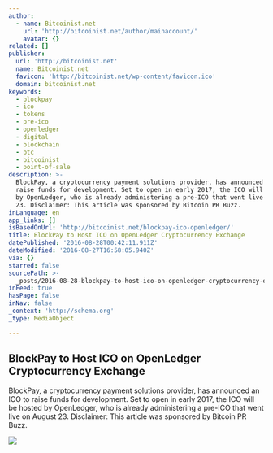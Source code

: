 ```yaml
---
author:
  - name: Bitcoinist.net
    url: 'http://bitcoinist.net/author/mainaccount/'
    avatar: {}
related: []
publisher:
  url: 'http://bitcoinist.net'
  name: Bitcoinist.net
  favicon: 'http://bitcoinist.net/wp-content/favicon.ico'
  domain: bitcoinist.net
keywords:
  - blockpay
  - ico
  - tokens
  - pre-ico
  - openledger
  - digital
  - blockchain
  - btc
  - bitcoinist
  - point-of-sale
description: >-
  BlockPay, a cryptocurrency payment solutions provider, has announced an ICO to
  raise funds for development. Set to open in early 2017, the ICO will be hosted
  by OpenLedger, who is already administering a pre-ICO that went live on August
  23. Disclaimer: This article was sponsored by Bitcoin PR Buzz.
inLanguage: en
app_links: []
isBasedOnUrl: 'http://bitcoinist.net/blockpay-ico-openledger/'
title: BlockPay to Host ICO on OpenLedger Cryptocurrency Exchange
datePublished: '2016-08-28T00:42:11.911Z'
dateModified: '2016-08-27T16:58:05.940Z'
via: {}
starred: false
sourcePath: >-
  _posts/2016-08-28-blockpay-to-host-ico-on-openledger-cryptocurrency-exchange.md
inFeed: true
hasPage: false
inNav: false
_context: 'http://schema.org'
_type: MediaObject

---
```

<article style=""><h1>BlockPay to Host ICO on OpenLedger Cryptocurrency Exchange</h1><p>BlockPay, a cryptocurrency payment solutions provider, has announced an ICO to raise funds for development. Set to open in early 2017, the ICO will be hosted by OpenLedger, who is already administering a pre-ICO that went live on August 23. Disclaimer: This article was sponsored by Bitcoin PR Buzz.</p><img src="http://bitcoinist.net/wp-content/uploads/2016/08/Business-technology.jpg" /></article>